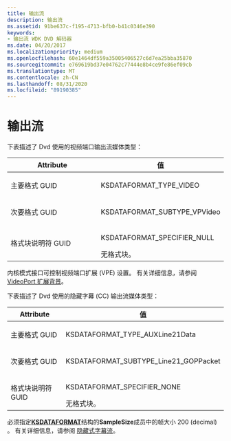 ```yaml
---
title: 输出流
description: 输出流
ms.assetid: 91be637c-f195-4713-bfb0-b41c0346e390
keywords:
- 输出流 WDK DVD 解码器
ms.date: 04/20/2017
ms.localizationpriority: medium
ms.openlocfilehash: 60e1464df559a35005406527c6d7ea25bba35870
ms.sourcegitcommit: e769619bd37e04762c77444e8b4ce9fe86ef09cb
ms.translationtype: MT
ms.contentlocale: zh-CN
ms.lasthandoff: 08/31/2020
ms.locfileid: "89190385"
---
```

# <a name="output-streams"></a>输出流





下表描述了 Dvd 使用的视频端口输出流媒体类型：

<table>
<colgroup>
<col width="50%" />
<col width="50%" />
</colgroup>
<thead>
<tr class="header">
<th>Attribute</th>
<th>值</th>
</tr>
</thead>
<tbody>
<tr class="odd">
<td><p>主要格式 GUID</p></td>
<td><p>KSDATAFORMAT_TYPE_VIDEO</p></td>
</tr>
<tr class="even">
<td><p>次要格式 GUID</p></td>
<td><p>KSDATAFORMAT_SUBTYPE_VPVideo</p></td>
</tr>
<tr class="odd">
<td><p>格式块说明符 GUID</p></td>
<td><p>KSDATAFORMAT_SPECIFIER_NULL</p>
<div>
 
</div>
无格式块。</td>
</tr>
</tbody>
</table>

 

内核模式接口可控制视频端口扩展 (VPE) 设置。 有关详细信息，请参阅 [VideoPort 扩展背景](../display/video-port-extensions-background.md)。

下表描述了 Dvd 使用的隐藏字幕 (CC) 输出流媒体类型：

<table>
<colgroup>
<col width="50%" />
<col width="50%" />
</colgroup>
<thead>
<tr class="header">
<th>Attribute</th>
<th>值</th>
</tr>
</thead>
<tbody>
<tr class="odd">
<td><p>主要格式 GUID</p></td>
<td><p>KSDATAFORMAT_TYPE_AUXLine21Data</p></td>
</tr>
<tr class="even">
<td><p>次要格式 GUID</p></td>
<td><p>KSDATAFORMAT_SUBTYPE_Line21_GOPPacket</p></td>
</tr>
<tr class="odd">
<td><p>格式块说明符 GUID</p></td>
<td><p>KSDATAFORMAT_SPECIFIER_NONE</p>
<div>
 
</div>
无格式块。</td>
</tr>
</tbody>
</table>

 

必须指定[**KSDATAFORMAT**](/windows-hardware/drivers/ddi/ks/ns-ks-ksdataformat)结构的**SampleSize**成员中的帧大小 200 (decimal) 。 有关详细信息，请参阅 [隐藏式字幕流](closed-captioning-streams.md)。

 

